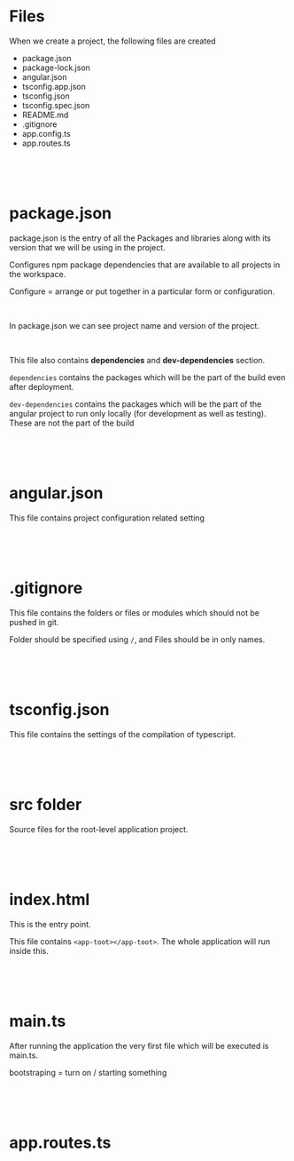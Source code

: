 # Files

When we create a project, the following files are created

- package.json
- package-lock.json
- angular.json
- tsconfig.app.json
- tsconfig.json
- tsconfig.spec.json
- README.md
- .gitignore
- app.config.ts
- app.routes.ts

&nbsp;

&nbsp;

# package.json

package.json is the entry of all the Packages and libraries along with its version that we will be using in the project.

Configures npm package dependencies that are available to all projects in the workspace.

Configure = arrange or put together in a particular form or configuration.

&nbsp;

In package.json we can see project name and version of the project.

&nbsp;

This file also contains **dependencies** and **dev-dependencies** section.

`dependencies` contains the packages which will be the part of the build even after deployment.

`dev-dependencies` contains the packages which will be the part of the angular project to run only locally (for development as well as testing). These are not the part of the build

&nbsp;

&nbsp;

# angular.json

This file contains project configuration related setting

&nbsp;

&nbsp;

# .gitignore

This file contains the folders or files or modules which should not be pushed in git.

Folder should be specified using `/`, and Files should be in only names.

&nbsp;

&nbsp;

# tsconfig.json

This file contains the settings of the compilation of typescript.

&nbsp;

&nbsp;

# src folder

Source files for the root-level application project.

&nbsp;

&nbsp;

# index.html

This is the entry point.

This file contains `<app-toot></app-toot>`. The whole application will run inside this.

&nbsp;

&nbsp;

# main.ts

After running the application the very first file which will be executed is main.ts.

bootstraping = turn on / starting something

&nbsp;

&nbsp;

# app.routes.ts

&nbsp;
